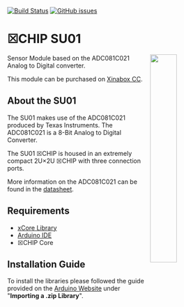 [![Build Status](https://travis-ci.org/xinabox/arduino-SU01.svg?branch=master)](https://travis-ci.org/xinabox/arduino-SU01)
[![GitHub issues](https://img.shields.io/github/issues/xinabox/arduino-SU01.svg)](https://github.com/xinabox/arduino-SU01/issues)

# ☒CHIP SU01
<img src="extras/SU01 V0.5.0.JPG" width="35%" height="auto" align="right">
Sensor Module based on the ADC081C021 Analog to Digital converter.

This module can be purchased on [Xinabox CC](https://xinabox.cc/products/SU01/).

## About the SU01
The SU01 makes use of the ADC081C021 produced by Texas Instruments. The ADC081C021 is a 8-Bit Analog to Digital Converter.

The SU01 ☒CHIP is housed in an extremely compact 2U×2U ☒CHIP with three connection ports.

More information on the ADC081C021 can be found in the [datasheet](http://www.ti.com/lit/ds/symlink/adc081c021.pdf).

## Requirements
  - [xCore Library](https://github.com/xinabox/xCore)
  - [Arduino IDE](https://www.arduino.cc/en/main/software)
  - ☒CHIP Core

## Installation Guide
To install the libraries please followed the guide provided on the [Arduino Website](https://www.arduino.cc/en/Guide/Libraries) under "**Importing a .zip Library**".
